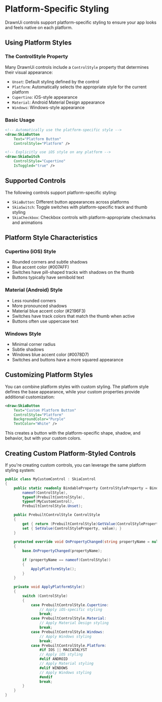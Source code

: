 # Platform-Specific Styling

DrawnUi controls support platform-specific styling to ensure your app looks and feels native on each platform.

## Using Platform Styles

### The ControlStyle Property

Many DrawnUi controls include a `ControlStyle` property that determines their visual appearance:

- `Unset`: Default styling defined by the control
- `Platform`: Automatically selects the appropriate style for the current platform
- `Cupertino`: iOS-style appearance
- `Material`: Android Material Design appearance
- `Windows`: Windows-style appearance

### Basic Usage

```xml
<!-- Automatically use the platform-specific style -->
<draw:SkiaButton
    Text="Platform Button"
    ControlStyle="Platform" />

<!-- Explicitly use iOS style on any platform -->
<draw:SkiaSwitch
    ControlStyle="Cupertino"
    IsToggled="true" />
```

## Supported Controls

The following controls support platform-specific styling:

- `SkiaButton`: Different button appearances across platforms
- `SkiaSwitch`: Toggle switches with platform-specific track and thumb styling
- `SkiaCheckbox`: Checkbox controls with platform-appropriate checkmarks and animations

## Platform Style Characteristics

### Cupertino (iOS) Style

- Rounded corners and subtle shadows
- Blue accent color (#007AFF)
- Switches have pill-shaped tracks with shadows on the thumb
- Buttons typically have semibold text

### Material (Android) Style

- Less rounded corners
- More pronounced shadows
- Material blue accent color (#2196F3)
- Switches have track colors that match the thumb when active
- Buttons often use uppercase text

### Windows Style

- Minimal corner radius
- Subtle shadows
- Windows blue accent color (#0078D7)
- Switches and buttons have a more squared appearance

## Customizing Platform Styles

You can combine platform styles with custom styling. The platform style defines the base appearance, while your custom properties provide additional customization:

```xml
<draw:SkiaButton
    Text="Custom Platform Button"
    ControlStyle="Platform"
    BackgroundColor="Purple"
    TextColor="White" />
```

This creates a button with the platform-specific shape, shadow, and behavior, but with your custom colors.

## Creating Custom Platform-Styled Controls

If you're creating custom controls, you can leverage the same platform styling system:

```csharp
public class MyCustomControl : SkiaControl
{
    public static readonly BindableProperty ControlStyleProperty = BindableProperty.Create(
        nameof(ControlStyle),
        typeof(PrebuiltControlStyle),
        typeof(MyCustomControl),
        PrebuiltControlStyle.Unset);

    public PrebuiltControlStyle ControlStyle
    {
        get { return (PrebuiltControlStyle)GetValue(ControlStyleProperty); }
        set { SetValue(ControlStyleProperty, value); }
    }
    
    protected override void OnPropertyChanged(string propertyName = null)
    {
        base.OnPropertyChanged(propertyName);
        
        if (propertyName == nameof(ControlStyle))
        {
            ApplyPlatformStyle();
        }
    }
    
    private void ApplyPlatformStyle()
    {
        switch (ControlStyle)
        {
            case PrebuiltControlStyle.Cupertino:
                // Apply iOS-specific styling
                break;
            case PrebuiltControlStyle.Material:
                // Apply Material Design styling
                break;
            case PrebuiltControlStyle.Windows:
                // Apply Windows styling
                break;
            case PrebuiltControlStyle.Platform:
                #if IOS || MACCATALYST
                // Apply iOS styling
                #elif ANDROID
                // Apply Material styling
                #elif WINDOWS
                // Apply Windows styling
                #endif
                break;
        }
    }
}